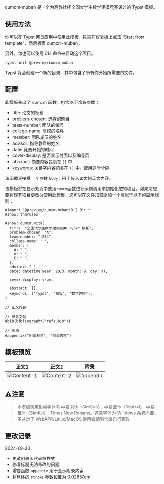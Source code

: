 cumcm-muban 是一个为高教社杯全国大学生数学建模竞赛设计的 Typst 模板。

## 使用方法

你可以在 Typst 网页应用中使用此模板，只需在仪表板上点击 “Start from template”，然后搜索 cumcm-muban。

另外，你也可以使用 CLI 命令来启动这个项目。

```
typst init @preview/cumcm-muban
```

Typst 将会创建一个新的目录，其中包含了所有你开始所需要的文件。

## 配置

此模板导出了 cumcm 函数，包含以下命名参数：

- title: 论文的标题
- problem-chosen: 选择的题目
- team-number: 团队的编号
- college-name: 高校的名称
- member: 团队成员的姓名
- advisor: 指导教师的姓名
- date: 竞赛开始的时间
- cover-display: 是否显示封面以及编号页
- abstract: 摘要内容包裹在 `[]` 中
- keywords: 关键字内容包裹在 `()` 中，使用逗号分隔

该函数还接受一个参数 `body`，用于传入论文的正文内容。

该模板将在显示规则中使用`cumcm`函数进行示例调用来初始化您的项目。如果您想要将现有项目更改为使用此模板，您可以在文件顶部添加一个类似于以下的显示规则：

```typ
#import "@preview/cumcm-muban:0.2.0": *
#show: thmrules

#show: cumcm.with(
  title: "全国大学生数学建模竞赛 Typst 模板",
  problem-chosen: "A",
  team-number: "1234",
  college-name: " ",
  member: (
    A: " ",
    B: " ",
    C: " ",
  ),
  advisor: " ",
  date: datetime(year: 2023, month: 9, day: 8),

  cover-display: true,

  abstract: [],
  keywords: ("Typst", "模板", "数学建模"),
)

// 正文内容

// 参考文献
#bib(bibliography("refs.bib"))

// 附录
#appendix("附录标题", "附录内容")

```

## 模板预览

|  正文1 |  正文2  |  附录  |
|:---:|:---:|:---:|
| ![Content-1](https://github.com/a-kkiri/CUMCM-typst-template/raw/main/template/figures/p4.jpg?raw=true) | ![Content-2](https://github.com/a-kkiri/CUMCM-typst-template/raw/main/template/figures/p6.jpg?raw=true)| ![Appendix](https://github.com/a-kkiri/CUMCM-typst-template/raw/main/template/figures/p10.jpg?raw=true)|

## ⚠️注意

 > 本模板使用到的字体有 中易宋体（SimSun），中易黑体（SimHei），中易楷体（SimKai），Times New Romans。这些字体为 Windows 系统内置，不过对于 WebAPP/Linux/MacOS 使用者请到仓库自行获取

## 更改记录

2024-08-20

- 更改附录页代码框样式
- 修复标题无法修改的问题
- 增加函数 `appendix` 用于显示附录内容
- 将粗体的 `stroke` 参数设置为 0.02857em